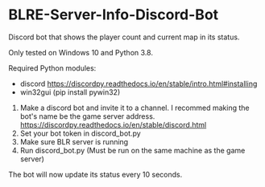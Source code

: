 # BLRE-Server-Info-Discord-Bot
Discord bot that shows the player count and current map in its status.

Only tested on Windows 10 and Python 3.8.

Required Python modules:
* discord https://discordpy.readthedocs.io/en/stable/intro.html#installing
* win32gui (pip install pywin32)

1. Make a discord bot and invite it to a channel. I recommed making the bot's name be the game server address. https://discordpy.readthedocs.io/en/stable/discord.html
2. Set your bot token in discord_bot.py
3. Make sure BLR server is running
4. Run discord_bot.py (Must be run on the same machine as the game server)

The bot will now update its status every 10 seconds.
